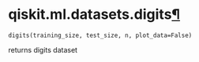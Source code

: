 <span id="qiskit-ml-datasets-digits" />

# qiskit.ml.datasets.digits[¶](#qiskit-ml-datasets-digits "Permalink to this headline")

<span id="undefined" />

`digits(training_size, test_size, n, plot_data=False)`

returns digits dataset
